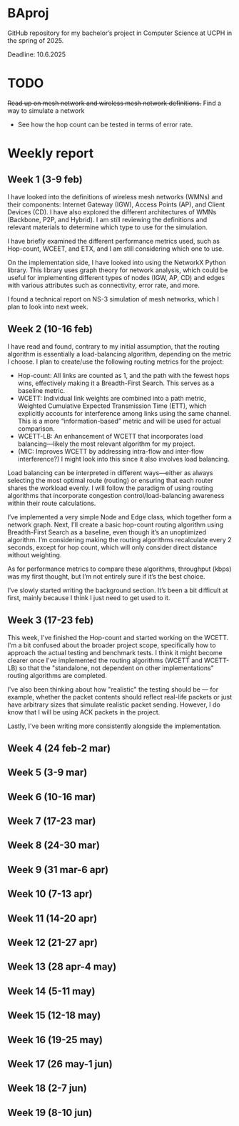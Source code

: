 # BAproj

GitHub repository for my bachelor’s project in Computer Science at UCPH in the spring of 2025.

Deadline: 10.6.2025

# TODO
~~Read up on mesh network and wireless mesh network definitions.~~
Find a way to simulate a network
* See how the hop count can be tested in terms of error rate.

# Weekly report
## Week 1 (3-9 feb)
I have looked into the definitions of wireless mesh networks (WMNs) and their components: Internet Gateway (IGW), Access Points (AP), and Client Devices (CD). I have also explored the different architectures of WMNs (Backbone, P2P, and Hybrid). I am still reviewing the definitions and relevant materials to determine which type to use for the simulation.

I have briefly examined the different performance metrics used, such as Hop-count, WCEET, and ETX, and I am still considering which one to use.

On the implementation side, I have looked into using the NetworkX Python library. This library uses graph theory for network analysis, which could be useful for implementing different types of nodes (IGW, AP, CD) and edges with various attributes such as connectivity, error rate, and more.

I found a technical report on NS-3 simulation of mesh networks, which I plan to look into next week.
## Week 2 (10-16 feb)
I have read and found, contrary to my initial assumption, that the routing algorithm is essentially a load-balancing algorithm, depending on the metric I choose. I plan to create/use the following routing metrics for the project:
- Hop-count: All links are counted as 1, and the path with the fewest hops wins, effectively making it a Breadth-First Search. This serves as a baseline metric.
- WCETT: Individual link weights are combined into a path metric, Weighted Cumulative Expected Transmission Time (ETT), which explicitly accounts for interference among links using the same channel. This is a more “information-based” metric and will be used for actual comparison.
- WCETT-LB: An enhancement of WCETT that incorporates load balancing—likely the most relevant algorithm for my project.
- (MIC: Improves WCETT by addressing intra-flow and inter-flow interference?) I might look into this since it also involves load balancing.

Load balancing can be interpreted in different ways—either as always selecting the most optimal route (routing) or ensuring that each router shares the workload evenly. I will follow the paradigm of using routing algorithms that incorporate congestion control/load-balancing awareness within their route calculations.

I’ve implemented a very simple Node and Edge class, which together form a network graph. Next, I’ll create a basic hop-count routing algorithm using Breadth-First Search as a baseline, even though it’s an unoptimized algorithm. I’m considering making the routing algorithms recalculate every 2 seconds, except for hop count, which will only consider direct distance without weighting.

As for performance metrics to compare these algorithms, throughput (kbps) was my first thought, but I’m not entirely sure if it’s the best choice.

I’ve slowly started writing the background section. It’s been a bit difficult at first, mainly because I think I just need to get used to it.
## Week 3 (17-23 feb)
This week, I've finished the Hop-count and started working on the WCETT. I'm a bit confused about the broader project scope, specifically how to approach the actual testing and benchmark tests. I think it might become clearer once I've implemented the routing algorithms (WCETT and WCETT-LB) so that the "standalone, not dependent on other implementations" routing algorithms are completed.

I've also been thinking about how "realistic" the testing should be — for example, whether the packet contents should reflect real-life packets or just have arbitrary sizes that simulate realistic packet sending. However, I do know that I will be using ACK packets in the project.

Lastly, I've been writing more consistently alongside the implementation.
## Week 4 (24 feb-2 mar)
## Week 5 (3-9 mar)
## Week 6 (10-16 mar)
## Week 7 (17-23 mar)
## Week 8 (24-30 mar)
## Week 9 (31 mar-6 apr)
## Week 10 (7-13 apr)
## Week 11 (14-20 apr)
## Week 12 (21-27 apr)
## Week 13 (28 apr-4 may)
## Week 14 (5-11 may)
## Week 15 (12-18 may)
## Week 16 (19-25 may)
## Week 17 (26 may-1 jun)
## Week 18 (2-7 jun)
## Week 19 (8-10 jun)